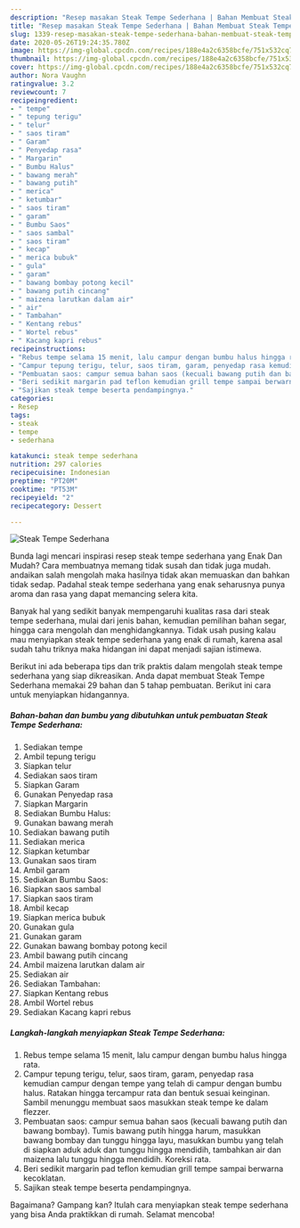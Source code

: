 ```yaml
---
description: "Resep masakan Steak Tempe Sederhana | Bahan Membuat Steak Tempe Sederhana Yang Enak dan Simpel"
title: "Resep masakan Steak Tempe Sederhana | Bahan Membuat Steak Tempe Sederhana Yang Enak dan Simpel"
slug: 1339-resep-masakan-steak-tempe-sederhana-bahan-membuat-steak-tempe-sederhana-yang-enak-dan-simpel
date: 2020-05-26T19:24:35.780Z
image: https://img-global.cpcdn.com/recipes/188e4a2c6358bcfe/751x532cq70/steak-tempe-sederhana-foto-resep-utama.jpg
thumbnail: https://img-global.cpcdn.com/recipes/188e4a2c6358bcfe/751x532cq70/steak-tempe-sederhana-foto-resep-utama.jpg
cover: https://img-global.cpcdn.com/recipes/188e4a2c6358bcfe/751x532cq70/steak-tempe-sederhana-foto-resep-utama.jpg
author: Nora Vaughn
ratingvalue: 3.2
reviewcount: 7
recipeingredient:
- " tempe"
- " tepung terigu"
- " telur"
- " saos tiram"
- " Garam"
- " Penyedap rasa"
- " Margarin"
- " Bumbu Halus"
- " bawang merah"
- " bawang putih"
- " merica"
- " ketumbar"
- " saos tiram"
- " garam"
- " Bumbu Saos"
- " saos sambal"
- " saos tiram"
- " kecap"
- " merica bubuk"
- " gula"
- " garam"
- " bawang bombay potong kecil"
- " bawang putih cincang"
- " maizena larutkan dalam air"
- " air"
- " Tambahan"
- " Kentang rebus"
- " Wortel rebus"
- " Kacang kapri rebus"
recipeinstructions:
- "Rebus tempe selama 15 menit, lalu campur dengan bumbu halus hingga rata."
- "Campur tepung terigu, telur, saos tiram, garam, penyedap rasa kemudian campur dengan tempe yang telah di campur dengan bumbu halus. Ratakan hingga tercampur rata dan bentuk sesuai keinginan. Sambil menunggu membuat saos masukkan steak tempe ke dalam flezzer."
- "Pembuatan saos: campur semua bahan saos (kecuali bawang putih dan bawang bombay). Tumis bawang putih hingga harum, masukkan bawang bombay dan tunggu hingga layu, masukkan bumbu yang telah di siapkan aduk aduk dan tunggu hingga mendidih, tambahkan air dan maizena lalu tunggu hingga mendidih. Koreksi rata."
- "Beri sedikit margarin pad teflon kemudian grill tempe sampai berwarna kecoklatan."
- "Sajikan steak tempe beserta pendampingnya."
categories:
- Resep
tags:
- steak
- tempe
- sederhana

katakunci: steak tempe sederhana 
nutrition: 297 calories
recipecuisine: Indonesian
preptime: "PT20M"
cooktime: "PT53M"
recipeyield: "2"
recipecategory: Dessert

---
```



![Steak Tempe Sederhana](https://img-global.cpcdn.com/recipes/188e4a2c6358bcfe/751x532cq70/steak-tempe-sederhana-foto-resep-utama.jpg)

Bunda lagi mencari inspirasi resep steak tempe sederhana yang Enak Dan Mudah? Cara membuatnya memang tidak susah dan tidak juga mudah. andaikan salah mengolah maka hasilnya tidak akan memuaskan dan bahkan tidak sedap. Padahal steak tempe sederhana yang enak seharusnya punya aroma dan rasa yang dapat memancing selera kita.

Banyak hal yang sedikit banyak mempengaruhi kualitas rasa dari steak tempe sederhana, mulai dari jenis bahan, kemudian pemilihan bahan segar, hingga cara mengolah dan menghidangkannya. Tidak usah pusing kalau mau menyiapkan steak tempe sederhana yang enak di rumah, karena asal sudah tahu triknya maka hidangan ini dapat menjadi sajian istimewa.




Berikut ini ada beberapa tips dan trik praktis dalam mengolah steak tempe sederhana yang siap dikreasikan. Anda dapat membuat Steak Tempe Sederhana memakai 29 bahan dan 5 tahap pembuatan. Berikut ini cara untuk menyiapkan hidangannya.

<!--inarticleads1-->

##### Bahan-bahan dan bumbu yang dibutuhkan untuk pembuatan Steak Tempe Sederhana:

1. Sediakan  tempe
1. Ambil  tepung terigu
1. Siapkan  telur
1. Sediakan  saos tiram
1. Siapkan  Garam
1. Gunakan  Penyedap rasa
1. Siapkan  Margarin
1. Sediakan  Bumbu Halus:
1. Gunakan  bawang merah
1. Sediakan  bawang putih
1. Sediakan  merica
1. Siapkan  ketumbar
1. Gunakan  saos tiram
1. Ambil  garam
1. Sediakan  Bumbu Saos:
1. Siapkan  saos sambal
1. Siapkan  saos tiram
1. Ambil  kecap
1. Siapkan  merica bubuk
1. Gunakan  gula
1. Gunakan  garam
1. Gunakan  bawang bombay potong kecil
1. Ambil  bawang putih cincang
1. Ambil  maizena larutkan dalam air
1. Sediakan  air
1. Sediakan  Tambahan:
1. Siapkan  Kentang rebus
1. Ambil  Wortel rebus
1. Sediakan  Kacang kapri rebus




<!--inarticleads2-->

##### Langkah-langkah menyiapkan Steak Tempe Sederhana:

1. Rebus tempe selama 15 menit, lalu campur dengan bumbu halus hingga rata.
1. Campur tepung terigu, telur, saos tiram, garam, penyedap rasa kemudian campur dengan tempe yang telah di campur dengan bumbu halus. Ratakan hingga tercampur rata dan bentuk sesuai keinginan. Sambil menunggu membuat saos masukkan steak tempe ke dalam flezzer.
1. Pembuatan saos: campur semua bahan saos (kecuali bawang putih dan bawang bombay). Tumis bawang putih hingga harum, masukkan bawang bombay dan tunggu hingga layu, masukkan bumbu yang telah di siapkan aduk aduk dan tunggu hingga mendidih, tambahkan air dan maizena lalu tunggu hingga mendidih. Koreksi rata.
1. Beri sedikit margarin pad teflon kemudian grill tempe sampai berwarna kecoklatan.
1. Sajikan steak tempe beserta pendampingnya.




Bagaimana? Gampang kan? Itulah cara menyiapkan steak tempe sederhana yang bisa Anda praktikkan di rumah. Selamat mencoba!
